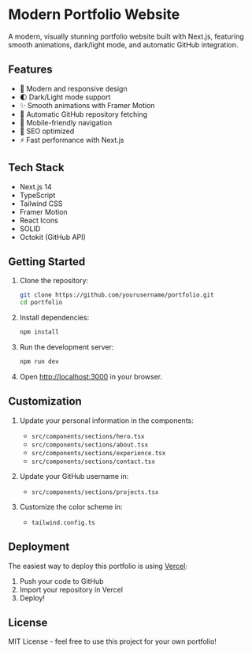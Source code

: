 # Modern Portfolio Website


A modern, visually stunning portfolio website built with Next.js, featuring smooth animations, dark/light mode, and automatic GitHub integration.

## Features

- 🎨 Modern and responsive design
- 🌓 Dark/Light mode support
- ✨ Smooth animations with Framer Motion
- 🔄 Automatic GitHub repository fetching
- 📱 Mobile-friendly navigation
- 🎯 SEO optimized
- ⚡ Fast performance with Next.js

## Tech Stack

- Next.js 14
- TypeScript
- Tailwind CSS
- Framer Motion
- React Icons
- SOLID   
- Octokit (GitHub API)

## Getting Started

1. Clone the repository:
   ```bash
   git clone https://github.com/yourusername/portfolio.git
   cd portfolio
   ```

2. Install dependencies:
   ```bash
   npm install
   ```

3. Run the development server:
   ```bash
   npm run dev
   ```

4. Open [http://localhost:3000](http://localhost:3000) in your browser.

## Customization

1. Update your personal information in the components:
   - `src/components/sections/hero.tsx`
   - `src/components/sections/about.tsx`
   - `src/components/sections/experience.tsx`
   - `src/components/sections/contact.tsx`

2. Update your GitHub username in:
   - `src/components/sections/projects.tsx`

3. Customize the color scheme in:
   - `tailwind.config.ts`

## Deployment

The easiest way to deploy this portfolio is using [Vercel](https://vercel.com):

1. Push your code to GitHub
2. Import your repository in Vercel
3. Deploy!

## License

MIT License - feel free to use this project for your own portfolio!
